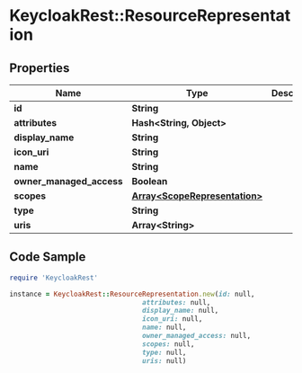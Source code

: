 # KeycloakRest::ResourceRepresentation

## Properties

Name | Type | Description | Notes
------------ | ------------- | ------------- | -------------
**id** | **String** |  | [optional] 
**attributes** | **Hash&lt;String, Object&gt;** |  | [optional] 
**display_name** | **String** |  | [optional] 
**icon_uri** | **String** |  | [optional] 
**name** | **String** |  | [optional] 
**owner_managed_access** | **Boolean** |  | [optional] 
**scopes** | [**Array&lt;ScopeRepresentation&gt;**](ScopeRepresentation.md) |  | [optional] 
**type** | **String** |  | [optional] 
**uris** | **Array&lt;String&gt;** |  | [optional] 

## Code Sample

```ruby
require 'KeycloakRest'

instance = KeycloakRest::ResourceRepresentation.new(id: null,
                                 attributes: null,
                                 display_name: null,
                                 icon_uri: null,
                                 name: null,
                                 owner_managed_access: null,
                                 scopes: null,
                                 type: null,
                                 uris: null)
```


